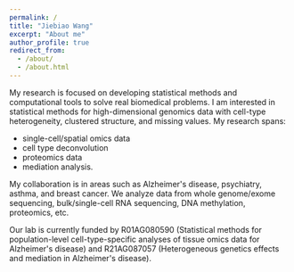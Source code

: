 ```yaml
---
permalink: /
title: "Jiebiao Wang"
excerpt: "About me"
author_profile: true
redirect_from: 
  - /about/
  - /about.html
---
```


My research is focused on developing statistical methods and computational tools to solve real biomedical problems. I am interested in statistical methods for high-dimensional genomics data with cell-type heterogeneity, clustered structure, and missing values. My research spans:
* single-cell/spatial omics data
* cell type deconvolution
* proteomics data
* mediation analysis.

My collaboration is in areas such as Alzheimer's disease, psychiatry, asthma, and breast cancer. We analyze data from whole genome/exome sequencing, bulk/single-cell RNA sequencing, DNA methylation, proteomics, etc.

Our lab is currently funded by R01AG080590 (Statistical methods for population-level cell-type-specific analyses of tissue omics data for Alzheimer's disease) and R21AG087057 (Heterogeneous genetics effects and mediation in Alzheimer's disease).
